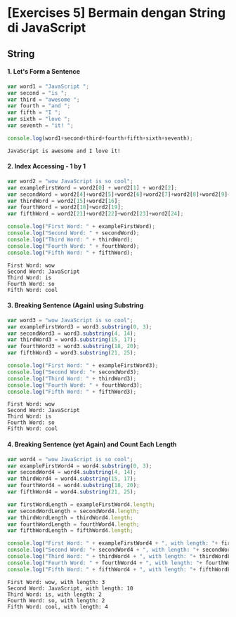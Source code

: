 
# [Exercises 5] Bermain dengan String di JavaScript
 
 ## String

#### 1. Let's Form a Sentence


```javascript
var word1 = "JavaScript ";
var second = "is ";
var third = "awesome ";
var fourth = "and ";
var fifth = "I ";
var sixth = "love ";
var seventh = "it! ";

console.log(word1+second+third+fourth+fifth+sixth+seventh);

```

    JavaScript is awesome and I love it! 


#### 2. Index Accessing - 1 by 1


```javascript
var word2 = "wow JavaScript is so cool";
var exampleFirstWord = word2[0] + word2[1] + word2[2];
var secondWord = word2[4]+word2[5]+word2[6]+word2[7]+word2[8]+word2[9]+word2[10]+word2[11]+word2[12]+word2[13];
var thirdWord = word2[15]+word2[16];
var fourthWord = word2[18]+word2[19];
var fifthWord = word2[21]+word2[22]+word2[23]+word2[24];

console.log("First Word: " + exampleFirstWord);
console.log("Second Word: " + secondWord);
console.log("Third Word: " + thirdWord);
console.log("Fourth Word: " + fourthWord);
console.log("Fifth Word: " + fifthWord);
```

    First Word: wow
    Second Word: JavaScript
    Third Word: is
    Fourth Word: so
    Fifth Word: cool


#### 3. Breaking Sentence (Again) using Substring


```javascript
var word3 = "wow JavaScript is so cool";
var exampleFirstWord3 = word3.substring(0, 3);
var secondWord3 = word3.substring(4, 14);
var thirdWord3 = word3.substring(15, 17);
var fourthWord3 = word3.substring(18, 20);
var fifthWord3 = word3.substring(21, 25);

console.log("First Word: " + exampleFirstWord3);
console.log("Second Word: "+ secondWord3);
console.log("Third Word: " + thirdWord3);
console.log("Fourth Word: " + fourthWord3);
console.log("Fifth Word: " + fifthWord3);
```

    First Word: wow
    Second Word: JavaScript
    Third Word: is
    Fourth Word: so
    Fifth Word: cool


#### 4. Breaking Sentence (yet Again) and Count Each Length


```javascript
var word4 = "wow JavaScript is so cool";
var exampleFirstWord4 = word4.substring(0, 3);
var secondWord4 = word4.substring(4, 14);
var thirdWord4 = word4.substring(15, 17);
var fourthWord4 = word4.substring(18, 20);
var fifthWord4 = word4.substring(21, 25);

var firstWordLength = exampleFirstWord4.length;
var secondWordLength = secondWord4.length;
var thirdWordLength = thirdWord4.length;
var fourthWordLength = fourthWord4.length;
var fifthWordLength = fifthWord4.length;

console.log("First Word: " + exampleFirstWord4 + ", with length: "+ firstWordLength);
console.log("Second Word: "+ secondWord4 + ", with length: "+ secondWordLength);
console.log("Third Word: " + thirdWord4 + ", with length: "+ thirdWordLength);
console.log("Fourth Word: " + fourthWord4 + ", with length: "+ fourthWordLength);
console.log("Fifth Word: " + fifthWord4 + ", with length: "+ fifthWordLength);
```

    First Word: wow, with length: 3
    Second Word: JavaScript, with length: 10
    Third Word: is, with length: 2
    Fourth Word: so, with length: 2
    Fifth Word: cool, with length: 4

